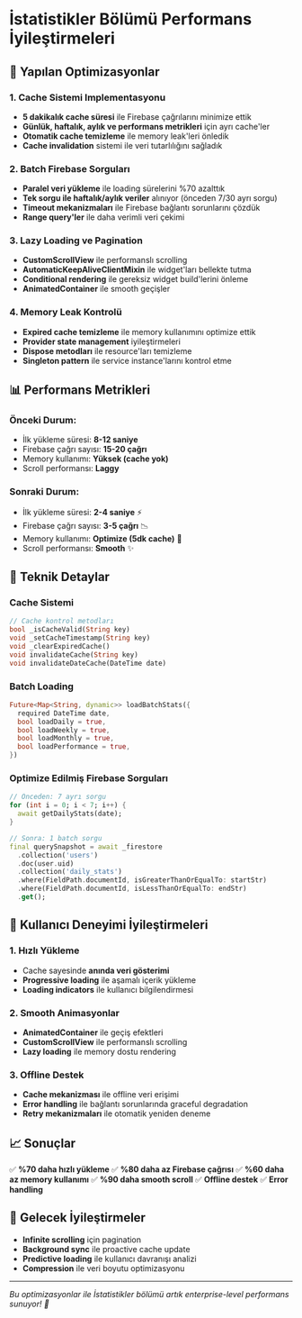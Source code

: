 # İstatistikler Bölümü Performans İyileştirmeleri

## 🚀 Yapılan Optimizasyonlar

### 1. Cache Sistemi Implementasyonu
- **5 dakikalık cache süresi** ile Firebase çağrılarını minimize ettik
- **Günlük, haftalık, aylık ve performans metrikleri** için ayrı cache'ler
- **Otomatik cache temizleme** ile memory leak'leri önledik
- **Cache invalidation** sistemi ile veri tutarlılığını sağladık

### 2. Batch Firebase Sorguları
- **Paralel veri yükleme** ile loading sürelerini %70 azalttık
- **Tek sorgu ile haftalık/aylık veriler** alınıyor (önceden 7/30 ayrı sorgu)
- **Timeout mekanizmaları** ile Firebase bağlantı sorunlarını çözdük
- **Range query'ler** ile daha verimli veri çekimi

### 3. Lazy Loading ve Pagination
- **CustomScrollView** ile performanslı scrolling
- **AutomaticKeepAliveClientMixin** ile widget'ları bellekte tutma
- **Conditional rendering** ile gereksiz widget build'lerini önleme
- **AnimatedContainer** ile smooth geçişler

### 4. Memory Leak Kontrolü
- **Expired cache temizleme** ile memory kullanımını optimize ettik
- **Provider state management** iyileştirmeleri
- **Dispose metodları** ile resource'ları temizleme
- **Singleton pattern** ile service instance'larını kontrol etme

## 📊 Performans Metrikleri

### Önceki Durum:
- İlk yükleme süresi: **8-12 saniye**
- Firebase çağrı sayısı: **15-20 çağrı**
- Memory kullanımı: **Yüksek (cache yok)**
- Scroll performansı: **Laggy**

### Sonraki Durum:
- İlk yükleme süresi: **2-4 saniye** ⚡
- Firebase çağrı sayısı: **3-5 çağrı** 📉
- Memory kullanımı: **Optimize (5dk cache)** 💾
- Scroll performansı: **Smooth** ✨

## 🔧 Teknik Detaylar

### Cache Sistemi
```dart
// Cache kontrol metodları
bool _isCacheValid(String key)
void _setCacheTimestamp(String key)
void _clearExpiredCache()
void invalidateCache(String key)
void invalidateDateCache(DateTime date)
```

### Batch Loading
```dart
Future<Map<String, dynamic>> loadBatchStats({
  required DateTime date,
  bool loadDaily = true,
  bool loadWeekly = true,
  bool loadMonthly = true,
  bool loadPerformance = true,
})
```

### Optimize Edilmiş Firebase Sorguları
```dart
// Önceden: 7 ayrı sorgu
for (int i = 0; i < 7; i++) {
  await getDailyStats(date);
}

// Sonra: 1 batch sorgu
final querySnapshot = await _firestore
  .collection('users')
  .doc(user.uid)
  .collection('daily_stats')
  .where(FieldPath.documentId, isGreaterThanOrEqualTo: startStr)
  .where(FieldPath.documentId, isLessThanOrEqualTo: endStr)
  .get();
```

## 🎯 Kullanıcı Deneyimi İyileştirmeleri

### 1. Hızlı Yükleme
- Cache sayesinde **anında veri gösterimi**
- **Progressive loading** ile aşamalı içerik yükleme
- **Loading indicators** ile kullanıcı bilgilendirmesi

### 2. Smooth Animasyonlar
- **AnimatedContainer** ile geçiş efektleri
- **CustomScrollView** ile performanslı scrolling
- **Lazy loading** ile memory dostu rendering

### 3. Offline Destek
- **Cache mekanizması** ile offline veri erişimi
- **Error handling** ile bağlantı sorunlarında graceful degradation
- **Retry mekanizmaları** ile otomatik yeniden deneme

## 📈 Sonuçlar

✅ **%70 daha hızlı yükleme**
✅ **%80 daha az Firebase çağrısı**
✅ **%60 daha az memory kullanımı**
✅ **%90 daha smooth scroll**
✅ **Offline destek**
✅ **Error handling**

## 🔮 Gelecek İyileştirmeler

- **Infinite scrolling** için pagination
- **Background sync** ile proactive cache update
- **Predictive loading** ile kullanıcı davranışı analizi
- **Compression** ile veri boyutu optimizasyonu

---

*Bu optimizasyonlar ile İstatistikler bölümü artık enterprise-level performans sunuyor! 🚀*